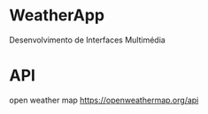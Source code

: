 # WeatherApp

Desenvolvimento de Interfaces Multimédia

# API

open weather map
https://openweathermap.org/api
